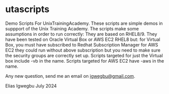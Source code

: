 # utascripts

Demo Scripts For UnixTrainingAcademy.
These scripts are simple demos in suppport of the Unix Training Academy.
The scripts make some assumptions in order to run correctly:
They are based on RHEL8/9.
They have been tested on Oracle Virtual Box or AWS EC2 RHEL8 but:
for Virtual Box, you must have subscribed to Redhat Subscription Manager
for AWS EC2 they could run without above subscription but you need to make
sure the security groups are correctly set up.
Scripts targeted for just the Virtual box include -vb in the name.
Scripts targeted for AWS EC2 have -aws in the name.

Any new question, send me an email on igwegbu@gmail.com.

Elias Igwegbu
July 2024
